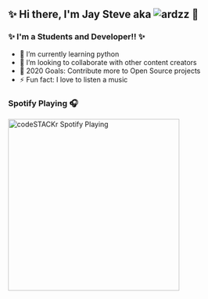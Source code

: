 ##  ✨ Hi there, I'm Jay Steve aka ![ardzz](https://github.com/ardzz/) 👋

###  ✨ I'm a Students and Developer!!  ✨

- 🌱 I’m currently learning python
- 👯 I’m looking to collaborate with other content creators
- 🥅 2020 Goals: Contribute more to Open Source projects
- ⚡ Fun fact: I love to listen a music

### Spotify Playing 🎧
[<img src="https://now-playing-codestackr.vercel.app/api/spotify-playing" alt="codeSTACKr Spotify Playing" width="350" />](https://open.spotify.com/user/7nfzphtr0vrnlvq5jrik6mdjq)
